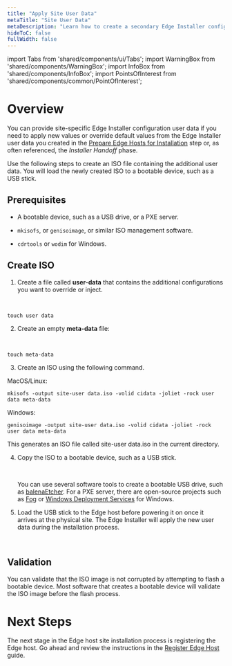 ```yaml
---
title: "Apply Site User Data"
metaTitle: "Site User Data"
metaDescription: "Learn how to create a secondary Edge Installer configuration user data."
hideToC: false
fullWidth: false
---
```


import Tabs from 'shared/components/ui/Tabs';
import WarningBox from 'shared/components/WarningBox';
import InfoBox from 'shared/components/InfoBox';
import PointsOfInterest from 'shared/components/common/PointOfInterest';

# Overview

You can provide site-specific Edge Installer configuration user data if you need to apply new values or override default values from the Edge Installer user data you created in the [Prepare Edge Hosts for Installation](/clusters/edge/site-deployment/stage) step or, as often referenced, the *Installer Handoff* phase.

Use the following steps to create an ISO file containing the additional user data. You will load the newly created ISO to a bootable device, such as a USB stick.

## Prerequisites

- A bootable device, such as a USB drive, or a PXE server.

- `mkisofs`, or `genisoimage`, or similar ISO management software.

- `cdrtools` or `wodim` for Windows.

## Create ISO

1. Create a file called **user-data** that contains the additional configurations you want to override or inject.

    <br />

  ```shell
  touch user data
  ```

2. Create an empty **meta-data** file:

  <br />

  ```shell
  touch meta-data
  ```

3. Create an ISO using the following command.

  MacOS/Linux:

  ```shell
  mkisofs -output site-user data.iso -volid cidata -joliet -rock user data meta-data
  ```

  Windows:

  ```shell
  genisoimage -output site-user data.iso -volid cidata -joliet -rock user data meta-data
  ```

  This generates an ISO file called site-user data.iso in the current directory.
  <br />

4. Copy the ISO to a bootable device, such as a USB stick. 
   
   <br />

   <InfoBox>

    You can use several software tools to create a bootable USB drive, such as [balenaEtcher](https://www.balena.io/etcher). For a PXE server, there are open-source projects such as [Fog](https://fogproject.org/download) or [Windows Deployment Services](https://learn.microsoft.com/en-us/windows/deployment/wds-boot-support) for Windows.

   </InfoBox>


5. Load the USB stick to the Edge host before powering it on once it arrives at the physical site. The Edge Installer will apply the new user data during the installation process.

<br />



## Validation

You can validate that the ISO image is not corrupted by attempting to flash a bootable device. Most software that creates a bootable device will validate the ISO image before the flash process.

# Next Steps

The next stage in the Edge host site installation process is registering the Edge host. Go ahead and review the instructions in the [Register Edge Host](/clusters/edge/site-deployment/site-installation/edge-host-registration) guide.